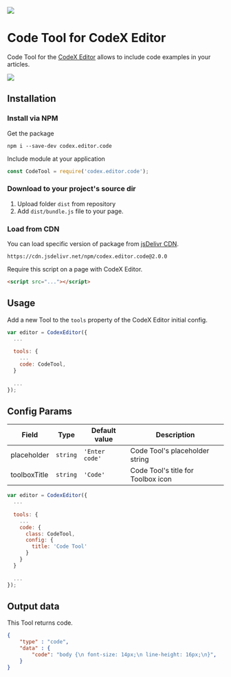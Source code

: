 ![](https://badgen.net/badge/CodeX%20Editor/v2.0/blue)

# Code Tool for CodeX Editor

Code Tool for the [CodeX Editor](https://ifmo.su/editor) allows to include code examples in your articles.

![](https://capella.pics/77cc593f-0384-4df2-b9d1-d9c7d6d96b7d.jpg/cover/eff2f5)

## Installation

### Install via NPM

Get the package

```shell
npm i --save-dev codex.editor.code
```

Include module at your application

```javascript
const CodeTool = require('codex.editor.code');
```

### Download to your project's source dir

1. Upload folder `dist` from repository
2. Add `dist/bundle.js` file to your page.

### Load from CDN

You can load specific version of package from [jsDelivr CDN](https://www.jsdelivr.com/package/npm/codex.editor.code).

`https://cdn.jsdelivr.net/npm/codex.editor.code@2.0.0`

Require this script on a page with CodeX Editor.

```html
<script src="..."></script>
```

## Usage

Add a new Tool to the `tools` property of the CodeX Editor initial config.

```javascript
var editor = CodexEditor({
  ...
  
  tools: {
    ...
    code: CodeTool,
  }
  
  ...
});
```

## Config Params

| Field        | Type     | Default value  |  Description                       |
| ------------ | -------- | -------------- | ---------------------------------- |
| placeholder  | `string` | `'Enter code'` | Code Tool's placeholder string     |
| toolboxTitle | `string` | `'Code'`       | Code Tool's title for Toolbox icon |

```javascript
var editor = CodexEditor({
  ...
  
  tools: {
    ...
    code: {
      class: CodeTool,
      config: {
        title: 'Code Tool'
      }
    }
  }
  
  ...
});
```

## Output data

This Tool returns code.

```json
{
    "type" : "code",
    "data" : {
        "code": "body {\n font-size: 14px;\n line-height: 16px;\n}",
    }
}
```

